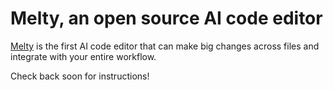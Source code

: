 # Melty, an open source AI code editor

[Melty](https://melty.sh) is the first AI code editor that can make big changes across files and integrate with your entire workflow.

Check back soon for instructions!
